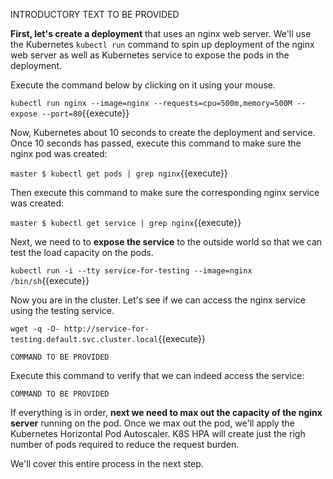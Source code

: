 INTRODUCTORY TEXT TO BE PROVIDED

**First, let's create a deployment** that uses an nginx web server. We'll use the Kubernetes `kubectl run` command
to spin up deployment of the nginx web server as well as Kubernetes service to expose the pods in the deployment.

Execute the command below by clicking on it using your mouse.

`kubectl run nginx --image=nginx --requests=cpu=500m,memory=500M --expose --port=80`{{execute}}

Now, Kubernetes about 10 seconds to create the deployment and service. Once 10 seconds has passed, execute this
command to make sure the nginx pod was created:

`master $ kubectl get pods | grep nginx`{{execute}}

Then execute this command to make sure the corresponding nginx service was created:

`master $ kubectl get service | grep nginx`{{execute}}

Next, we need to to **expose the service** to the outside world so that we can test the load 
capacity on the pods.

`kubectl run -i --tty service-for-testing --image=nginx /bin/sh`{{execute}}

Now you are in the cluster. Let's see if we can access the nginx service using the testing service.

`wget -q -O- http://service-for-testing.default.svc.cluster.local`{{execute}}

`COMMAND TO BE PROVIDED`

Execute this command to verify that we can indeed access the service:

`COMMAND TO BE PROVIDED`

If everything is in order, **next we need to max out the capacity of the nginx server**
running on the pod. Once we max out the pod, we'll apply the Kubernetes Horizontal Pod Autoscaler.
K8S HPA will create just the righ number of pods required to reduce the request burden.

We'll cover this entire process in the next step.


